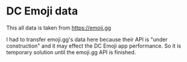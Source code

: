 # DC Emoji data

This all data is taken from https://emoji.gg

I had to transfer emoji.gg's data here because their API is "under construction" and it may effect the DC Emoji app performance. So it is temporary solution until the emoji.gg API is finished.

